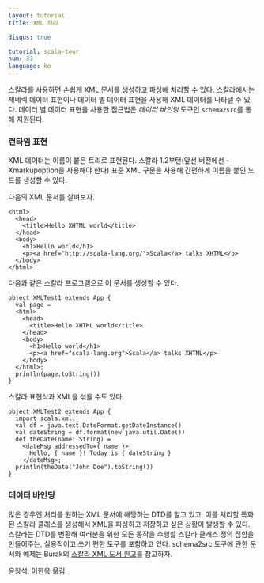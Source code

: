 ```yaml
---
layout: tutorial
title: XML 처리

disqus: true

tutorial: scala-tour
num: 33
language: ko
---
```


스칼라를 사용하면 손쉽게 XML 문서를 생성하고 파싱해 처리할 수 있다. 스칼라에서는 제네릭 데이터 표현이나 데이터 별 데이터 표현을 사용해 XML 데이터를 나타낼 수 있다. 데이터 별 데이터 표현을 사용한 접근법은 *데이터 바인딩* 도구인 `schema2src`를 통해 지원된다.

### 런타임 표현 ###
XML 데이터는 이름이 붙은 트리로 표현된다. 스칼라 1.2부턴(앞선 버전에선 -Xmarkupoption을 사용해야 한다) 표준 XML 구문을 사용해 간편하게 이름을 붙인 노드를 생성할 수 있다.

다음의 XML 문서를 살펴보자.

    <html>
      <head>
        <title>Hello XHTML world</title>
      </head>
      <body>
        <h1>Hello world</h1>
        <p><a href="http://scala-lang.org/">Scala</a> talks XHTML</p>
      </body>
    </html>

다음과 같은 스칼라 프로그램으로 이 문서를 생성할 수 있다.

    object XMLTest1 extends App {
      val page = 
      <html>
        <head>
          <title>Hello XHTML world</title>
        </head>
        <body>
          <h1>Hello world</h1>
          <p><a href="scala-lang.org">Scala</a> talks XHTML</p>
        </body>
      </html>;
      println(page.toString())
    }

스칼라 표현식과 XML을 섞을 수도 있다.

    object XMLTest2 extends App {
      import scala.xml._
      val df = java.text.DateFormat.getDateInstance()
      val dateString = df.format(new java.util.Date())
      def theDate(name: String) = 
        <dateMsg addressedTo={ name }>
          Hello, { name }! Today is { dateString }
        </dateMsg>;
      println(theDate("John Doe").toString())
    }

### 데이터 바인딩 ###
많은 경우엔 처리를 원하는 XML 문서에 해당하는 DTD를 알고 있고, 이를 처리할 특화된 스칼라 클래스를 생성해서 XML을 파싱하고 저장하고 싶은 상황이 발생할 수 있다. 스칼라는 DTD를 변환해 여러분을 위한 모든 동작을 수행할 스칼라 클래스 정의 집합을 만들어주는, 실용적이고 쓰기 편한 도구를 포함하고 있다.
schema2src 도구에 관한 문서와 예제는 Burak의 [스칼라 XML 도서 원고](http://burak.emir.googlepages.com/scalaxbook.docbk.html)를 참고하자.


윤창석, 이한욱 옮김